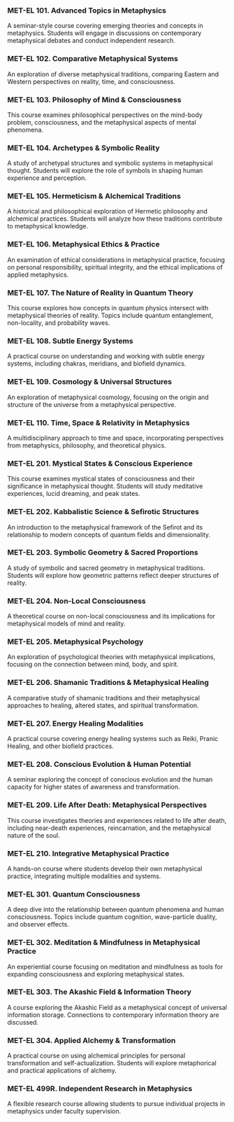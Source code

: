 ### MET-EL 101. Advanced Topics in Metaphysics

A seminar-style course covering emerging theories and concepts in metaphysics. Students will engage in discussions on contemporary metaphysical debates and conduct independent research.

### MET-EL 102. Comparative Metaphysical Systems

An exploration of diverse metaphysical traditions, comparing Eastern and Western perspectives on reality, time, and consciousness.

### MET-EL 103. Philosophy of Mind & Consciousness

This course examines philosophical perspectives on the mind-body problem, consciousness, and the metaphysical aspects of mental phenomena.

### MET-EL 104. Archetypes & Symbolic Reality

A study of archetypal structures and symbolic systems in metaphysical thought. Students will explore the role of symbols in shaping human experience and perception.

### MET-EL 105. Hermeticism & Alchemical Traditions

A historical and philosophical exploration of Hermetic philosophy and alchemical practices. Students will analyze how these traditions contribute to metaphysical knowledge.

### MET-EL 106. Metaphysical Ethics & Practice

An examination of ethical considerations in metaphysical practice, focusing on personal responsibility, spiritual integrity, and the ethical implications of applied metaphysics.

### MET-EL 107. The Nature of Reality in Quantum Theory

This course explores how concepts in quantum physics intersect with metaphysical theories of reality. Topics include quantum entanglement, non-locality, and probability waves.

### MET-EL 108. Subtle Energy Systems

A practical course on understanding and working with subtle energy systems, including chakras, meridians, and biofield dynamics.

### MET-EL 109. Cosmology & Universal Structures

An exploration of metaphysical cosmology, focusing on the origin and structure of the universe from a metaphysical perspective.

### MET-EL 110. Time, Space & Relativity in Metaphysics

A multidisciplinary approach to time and space, incorporating perspectives from metaphysics, philosophy, and theoretical physics.

### MET-EL 201. Mystical States & Conscious Experience

This course examines mystical states of consciousness and their significance in metaphysical thought. Students will study meditative experiences, lucid dreaming, and peak states.

### MET-EL 202. Kabbalistic Science & Sefirotic Structures

An introduction to the metaphysical framework of the Sefirot and its relationship to modern concepts of quantum fields and dimensionality.

### MET-EL 203. Symbolic Geometry & Sacred Proportions

A study of symbolic and sacred geometry in metaphysical traditions. Students will explore how geometric patterns reflect deeper structures of reality.

### MET-EL 204. Non-Local Consciousness

A theoretical course on non-local consciousness and its implications for metaphysical models of mind and reality.

### MET-EL 205. Metaphysical Psychology

An exploration of psychological theories with metaphysical implications, focusing on the connection between mind, body, and spirit.

### MET-EL 206. Shamanic Traditions & Metaphysical Healing

A comparative study of shamanic traditions and their metaphysical approaches to healing, altered states, and spiritual transformation.

### MET-EL 207. Energy Healing Modalities

A practical course covering energy healing systems such as Reiki, Pranic Healing, and other biofield practices.

### MET-EL 208. Conscious Evolution & Human Potential

A seminar exploring the concept of conscious evolution and the human capacity for higher states of awareness and transformation.

### MET-EL 209. Life After Death: Metaphysical Perspectives

This course investigates theories and experiences related to life after death, including near-death experiences, reincarnation, and the metaphysical nature of the soul.

### MET-EL 210. Integrative Metaphysical Practice

A hands-on course where students develop their own metaphysical practice, integrating multiple modalities and systems.

### MET-EL 301. Quantum Consciousness

A deep dive into the relationship between quantum phenomena and human consciousness. Topics include quantum cognition, wave-particle duality, and observer effects.

### MET-EL 302. Meditation & Mindfulness in Metaphysical Practice

An experiential course focusing on meditation and mindfulness as tools for expanding consciousness and exploring metaphysical states.

### MET-EL 303. The Akashic Field & Information Theory

A course exploring the Akashic Field as a metaphysical concept of universal information storage. Connections to contemporary information theory are discussed.

### MET-EL 304. Applied Alchemy & Transformation

A practical course on using alchemical principles for personal transformation and self-actualization. Students will explore metaphorical and practical applications of alchemy.

### MET-EL 499R. Independent Research in Metaphysics

A flexible research course allowing students to pursue individual projects in metaphysics under faculty supervision.